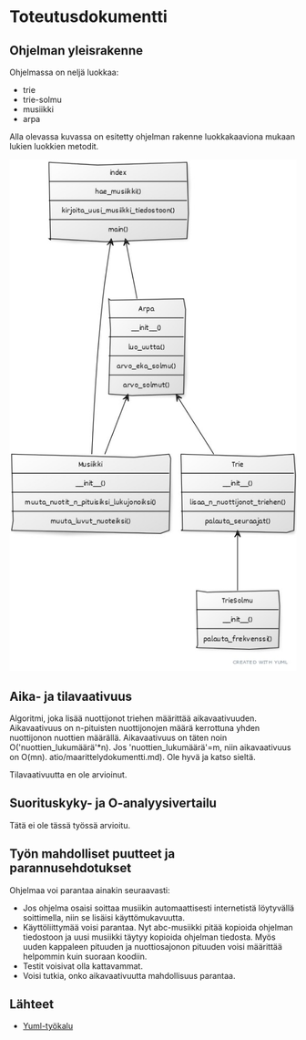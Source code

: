 # Toteutusdokumentti

## Ohjelman yleisrakenne

Ohjelmassa on neljä luokkaa:
* trie
* trie-solmu
* musiikki
* arpa

Alla olevassa kuvassa on esitetty ohjelman rakenne luokkakaaviona mukaan lukien luokkien metodit.

![](./kuvat/rakennekaavio.jpg)

## Aika- ja tilavaativuus

Algoritmi, joka lisää nuottijonot triehen määrittää aikavaativuuden. Aikavaativuus on n-pituisten
nuottijonojen määrä kerrottuna yhden nuottijonon nuottien määrällä. Aikavaativuus on täten noin
O('nuottien_lukumäärä'*n). Jos 'nuottien_lukumäärä'=m, niin aikavaativuus on O(mn).
atio/maarittelydokumentti.md). Ole hyvä ja katso sieltä.

Tilavaativuutta en ole arvioinut.

## Suorituskyky- ja O-analyysivertailu

Tätä ei ole tässä työssä arvioitu.

## Työn mahdolliset puutteet ja parannusehdotukset

Ohjelmaa voi parantaa ainakin seuraavasti:

* Jos ohjelma osaisi soittaa musiikin automaattisesti internetistä löytyvällä soittimella, 
niin se lisäisi käyttömukavuutta.
* Käyttöliittymää voisi parantaa. Nyt abc-musiikki pitää kopioida ohjelman tiedostoon ja uusi
musiikki täytyy kopioida ohjelman tiedosta. Myös uuden kappaleen pituuden ja nuottiosajonon pituuden
voisi määrittää helpommin kuin suoraan koodiin.
* Testit voisivat olla kattavammat.
* Voisi tutkia, onko aikavaativuutta mahdollisuus parantaa.

## Lähteet
* [Yuml-työkalu](https://www.yuml.me)
